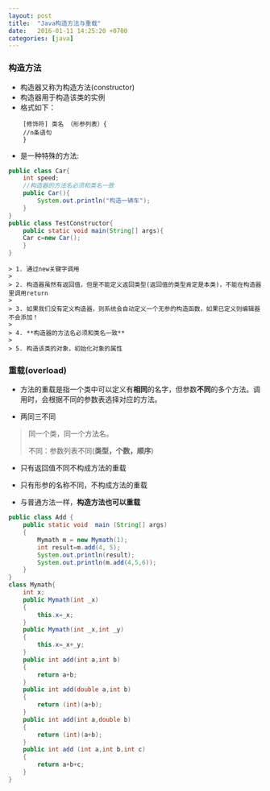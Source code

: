 ```yaml
---
layout: post
title:  "Java构造方法与重载"
date:   2016-01-11 14:25:20 +0700
categories: [java]
---
```


### 构造方法 ###

- 构造器又称为构造方法(constructor)
- 构造器用于构造该类的实例
- 格式如下：

```	
	[修饰符] 类名 （形参列表）{
	//n条语句	
	}
```

- 是一种特殊的方法:

```java
public class Car{
	int speed;
	//构造器的方法名必须和类名一致
	public Car(){
		System.out.println("构造一辆车");
	}
}
public class TestConstructor{
	public static void main(String[] args){
	Car c=new Car();	
	}
}
```


	> 1. 通过new关键字调用
	>
	> 2. 构造器虽然有返回值，但是不能定义返回类型(返回值的类型肯定是本类)，不能在构造器里调用return
	>
	> 3. 如果我们没有定义构造器，则系统会自动定义一个无参的构造函数，如果已定义则编辑器不会添加！
	> 
	> 4. **构造器的方法名必须和类名一致**
	> 
	> 5. 构造该类的对象，初始化对象的属性

### 重载(overload) ###

- 方法的重载是指一个类中可以定义有**相同**的名字，但参数**不同**的多个方法。调用时，会根据不同的参数表选择对应的方法。

-  两同三不同

> 同一个类，同一个方法名。
> 
> 不同：参数列表不同(**类型，个数，顺序**)

- 只有返回值不同不构成方法的重载

- 只有形参的名称不同，不构成方法的重载

- 与普通方法一样，**构造方法也可以重载**

```java
public class Add {
	public static void  main (String[] args)
	{
		Mymath m = new Mymath(1);
		int result=m.add(4, 5);
		System.out.println(result);
		System.out.println(m.add(4,5,6));
	}
}
class Mymath{
	int x;
	public Mymath(int _x)
	{
		this.x=_x;
	}
	public Mymath(int _x,int _y)
	{
		this.x=_x+_y;
	}
	public int add(int a,int b)
	{
		return a+b;
	}
	public int add(double a,int b)
	{
		return (int)(a+b);
	}
	public int add(int a,double b)
	{
		return (int)(a+b);
	}
	public int add (int a,int b,int c)
	{
		return a+b+c;
	}
}

```
